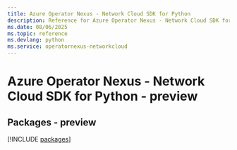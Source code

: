 ```yaml
---
title: Azure Operator Nexus - Network Cloud SDK for Python
description: Reference for Azure Operator Nexus - Network Cloud SDK for Python
ms.date: 08/06/2025
ms.topic: reference
ms.devlang: python
ms.service: operatornexus-networkcloud
---
```

# Azure Operator Nexus - Network Cloud SDK for Python - preview
## Packages - preview
[!INCLUDE [packages](operator-nexus---network-cloud-index.md)]
